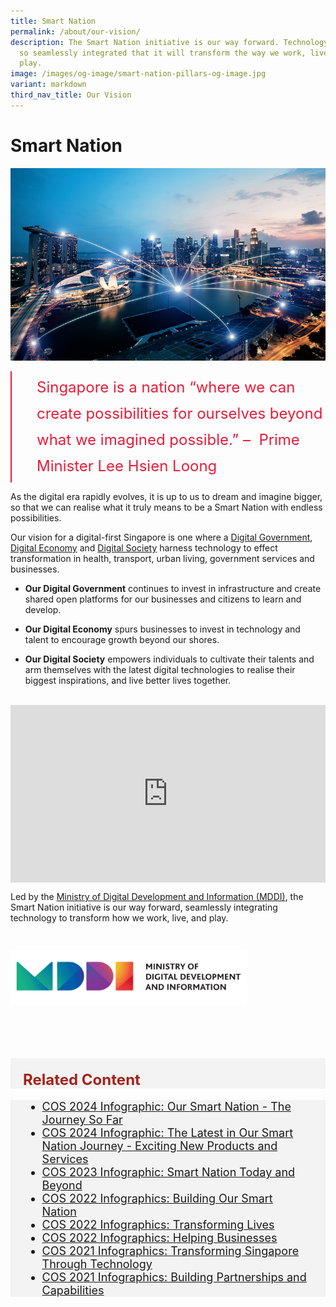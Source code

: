 ```yaml
---
title: Smart Nation
permalink: /about/our-vision/
description: The Smart Nation initiative is our way forward. Technology will be
  so seamlessly integrated that it will transform the way we work, live and
  play.
image: /images/og-image/smart-nation-pillars-og-image.jpg
variant: markdown
third_nav_title: Our Vision
---
```

# Smart Nation

![Transforming Singapore Through Technology](/images/abt-smart-nation/singapore-tech.jpg)
<br>

<div style="font-size:24px; font-weight: 400; line-height: 1.75; color: #e81c3a; padding: 5px 0px 5px 40px; margin-left: 0; border-left: 2px solid">Singapore is a nation “where we can create possibilities for ourselves beyond what we imagined possible.” –&nbsp; Prime Minister Lee Hsien Loong</div>

As the digital era rapidly evolves, it is up to us to dream and imagine bigger, so that we can realise what it truly means to be a Smart Nation with endless possibilities. 



Our vision for a digital-first Singapore is one where a [Digital Government](/about-smart-nation/digital-government), [Digital Economy](/about-smart-nation/digital-economy) and [Digital Society](/about-smart-nation/digital-society) harness technology to effect transformation in  health, transport, urban living, government services and businesses.

* **Our Digital Government** continues to invest in infrastructure and create shared open platforms for our businesses and citizens to learn and develop. 

* **Our Digital Economy** spurs businesses to invest in technology and talent to encourage growth beyond our shores.

* **Our Digital Society** empowers individuals to cultivate their talents and arm themselves with the latest digital technologies to realise their biggest inspirations, and live better lives together.

<br>

<div style="max-width: 1280px">
    <div style="height: 0;
            overflow: hidden;
            position: relative;
            padding-bottom: 56.25%;">
        <iframe src="https://www.youtube.com/embed/ETAvW3hKtso?si=w_uUpb_vzv-8dHS8" height="720" width="1280" frameborder="0" title="YouTube video player" allow="accelerometer; autoplay; clipboard-write; encrypted-media; gyroscope; picture-in-picture" style="top: 0;
                left: 0;
                right: 0;
                bottom: 0;
                height: 100%;
                border: none;
                max-width: 100%;
                position: absolute;"></iframe>
    </div>
</div>

Led by the [Ministry of Digital Development and Information (MDDI)](https://www.mddi.gov.sg/), the Smart Nation initiative is our way forward, seamlessly integrating technology to transform how we work, live, and play.

<div style="width:75%; padding: 30px 0px 20px 0px;"><a href="https://mddi.gov.sg/" target="new"><img src="/images/abt-smart-nation/MDDI_LOGO.png" alt="MDDI"></a></div>

<br><br>

<div class="row" style="font-size:24px; font-weight: 700; color: #a6221c; background-color: #f3f3f3; padding: 20px 0px 0px 20px;"> Related Content</div>

<div class="row" style="font-size:18px ;background-color: #f3f3f3; padding: 0px 25px 0px 20px;">
	<ul>
		<li><a href="/files/press-releases/2024/Our_Smart_Nation_Journey___The_Story_So_Far.pdf">COS 2024 Infographic: Our Smart Nation - The Journey So Far</a></li>
		<li><a href="/files/press-releases/2024/The_Latest_in_Our_Smart_Nation_Journey___Exciting_New_Products_and_Services.pdf">COS 2024 Infographic: The Latest in Our Smart Nation Journey - Exciting New Products and Services</a></li>
		<li><a href="/files/press-releases/2023/cos%202023%20infographic%20-%20smart%20nation%20today%20and%20beyond.pdf">COS 2023 Infographic: Smart Nation Today and Beyond</a></li>
		<li><a href="/files/press-releases/2022/infographic%20-%20building%20our%20smart%20nation%20(cos%202022).pdf">COS 2022 Infographics: Building Our Smart Nation</a></li>
			<li><a href="/files/press-releases/2022/infographic%20-%20transforming%20lives%20(cos%202022).pdf">COS 2022 Infographics: Transforming Lives</a></li>
			<li><a href="/files/press-releases/2022/infographic%20-%20helping%20businesses%20(cos%202022).pdf">COS 2022 Infographics: Helping Businesses</a></li>
			<li><a href="/files/press-releases/2021/transforming-sg-through-tech.pdf">COS 2021 Infographics: Transforming Singapore Through Technology</a></li>
			<li><a href="/files/press-releases/2021/building-partnerships-and-capabilities-for-smart-nation.pdf">COS 2021 Infographics: Building Partnerships and Capabilities</a></li>
	</ul>
</div>